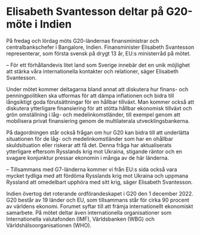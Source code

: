 # Elisabeth Svantesson deltar på G20-möte i Indien

På fredag och lördag möts G20-ländernas finansministrar och centralbankschefer i Bangalore, Indien. Finansminister Elisabeth Svantesson representerar, som första svensk på drygt 13 år, EU:s ministerråd på mötet.

– För ett förhållandevis litet land som Sverige innebär det en unik möjlighet att stärka våra internationella kontakter och relationer, säger Elisabeth Svantesson.

Under mötet kommer deltagarna bland annat att diskutera hur finans- och penningpolitiken ska utformas för att dämpa inflationen och bidra till långsiktigt goda förutsättningar för en hållbar tillväxt. Man kommer också att diskutera ytterligare finansiering för att stötta hållbar ekonomisk tillväxt och grön omställning i låg- och medelinkomstländer, till exempel genom att mobilisera privat finansiering genom de multilaterala utvecklingsbankerna.

På dagordningen står också frågan om hur G20 kan bidra till att underlätta situationen för de låg- och medelinkomstländer som har en ohållbar skuldsituation eller riskerar att få det. Denna fråga har aktualiserats ytterligare eftersom Rysslands krig mot Ukraina, stigande räntor och en svagare konjunktur pressar ekonomin i många av de här länderna.

– Tillsammans med G7-länderna kommer vi från EU:s sida också vara mycket tydliga med att fördöma Rysslands krig mot Ukraina och uppmana Ryssland att omedelbart upphöra med sitt krig, säger Elisabeth Svantesson.

Indien övertog det roterande ordförandeskapet i G20 den 1 december 2022. G20 består av 19 länder och EU, som tillsammans står för cirka 90 procent av världens ekonomi. Forumet syftar till att främja internationellt ekonomiskt samarbete. På mötet deltar även internationella organisationer som Internationella valutafonden (IMF), Världsbanken (WBG) och Världshälsoorganisationen (WHO).
